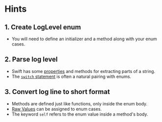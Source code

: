 # Hints

## 1. Create LogLevel enum

- You will need to define an initializer and a method along with your enum cases.

## 2. Parse log level

- Swift has some [properties][string-docs] and methods for extracting parts of a string.
- The [`switch` statement][switch-statement] is often a natural pairing with enums.

## 3. Convert log line to short format

- Methods are defined just like functions, only inside the enum body.
- [Raw Values][enum-raw-values] can be assigned to enum cases.
- The keyword `self` refers to the enum value inside a method's body.

[string-docs]: https://developer.apple.com/documentation/swift/string/
[switch-statement]: https://docs.swift.org/swift-book/documentation/the-swift-programming-language/controlflow/#Switch
[enum-raw-values]: https://docs.swift.org/swift-book/documentation/the-swift-programming-language/enumerations/#Raw-Values